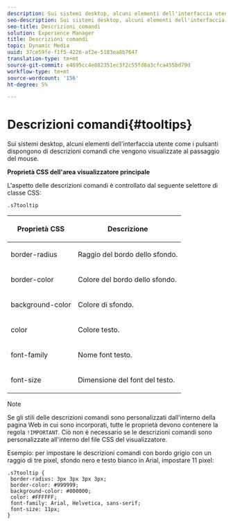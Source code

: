 ```yaml
---
description: Sui sistemi desktop, alcuni elementi dell'interfaccia utente come i pulsanti dispongono di descrizioni comandi che vengono visualizzate al passaggio del mouse.
seo-description: Sui sistemi desktop, alcuni elementi dell'interfaccia utente come i pulsanti dispongono di descrizioni comandi che vengono visualizzate al passaggio del mouse.
seo-title: Descrizioni comandi
solution: Experience Manager
title: Descrizioni comandi
topic: Dynamic Media
uuid: 37ce59fe-f1f5-4226-af2e-5183ea8b7647
translation-type: tm+mt
source-git-commit: e4695cc4e882351ec3f2c55fd8a3cfca455bd79d
workflow-type: tm+mt
source-wordcount: '156'
ht-degree: 5%

---
```



# Descrizioni comandi{#tooltips}

Sui sistemi desktop, alcuni elementi dell&#39;interfaccia utente come i pulsanti dispongono di descrizioni comandi che vengono visualizzate al passaggio del mouse.

<!--<a id="section_061E550C1C1D4DB2BD663A898895B38C"></a>-->

**Proprietà CSS dell&#39;area visualizzatore principale**

L&#39;aspetto delle descrizioni comandi è controllato dal seguente selettore di classe CSS:

```
.s7tooltip
```

<table id="table_94EE3F5BBE4547C0B4943471CEE7EDE4"> 
 <thead> 
  <tr> 
   <th colname="col1" class="entry"> <p> Proprietà CSS </p> </th> 
   <th colname="col2" class="entry"> <p>Descrizione </p> </th> 
  </tr> 
 </thead>
 <tbody> 
  <tr> 
   <td colname="col1"> <p> <span class="codeph"> border-radius  </span> </p> </td> 
   <td colname="col2"> <p> Raggio del bordo dello sfondo. </p> </td> 
  </tr> 
  <tr> 
   <td colname="col1"> <p> <span class="codeph"> border-color  </span> </p> </td> 
   <td colname="col2"> <p> Colore del bordo dello sfondo. </p> </td> 
  </tr> 
  <tr> 
   <td colname="col1"> <p> <span class="codeph"> background-color  </span> </p> </td> 
   <td colname="col2"> <p> Colore di sfondo. </p> </td> 
  </tr> 
  <tr> 
   <td colname="col1"> <p> <span class="codeph"> color </span> </p> </td> 
   <td colname="col2"> <p>Colore testo. </p> </td> 
  </tr> 
  <tr> 
   <td colname="col1"> <p> <span class="codeph"> font-family  </span> </p> </td> 
   <td colname="col2"> <p>Nome font testo. </p> </td> 
  </tr> 
  <tr> 
   <td colname="col1"> <p> <span class="codeph"> font-size  </span> </p> </td> 
   <td colname="col2"> <p>Dimensione del font del testo. </p> </td> 
  </tr> 
 </tbody> 
</table>

>[!NOTE]
>
>Se gli stili delle descrizioni comandi sono personalizzati dall&#39;interno della pagina Web in cui sono incorporati, tutte le proprietà devono contenere la regola `!IMPORTANT`. Ciò non è necessario se le descrizioni comandi sono personalizzate all&#39;interno del file CSS del visualizzatore.

Esempio: per impostare le descrizioni comandi con bordo grigio con un raggio di tre pixel, sfondo nero e testo bianco in Arial, impostare 11 pixel:

```
.s7tooltip { 
 border-radius: 3px 3px 3px 3px; 
 border-color: #999999; 
 background-color: #000000; 
 color: #FFFFFF; 
 font-family: Arial, Helvetica, sans-serif; 
 font-size: 11px; 
}
```

